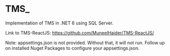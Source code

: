 # TMS_
Implementation of TMS in .NET 6 using SQL Server.

Link to TMS-ReactJS:
https://github.com/MuneelHaider/TMS-ReactJS/

Note:
appsettings.json is not provided. Without that, it will not run. Follow up on installed Nuget Packages to configure your appsettings.json.
